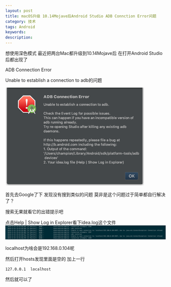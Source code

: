 ```yaml
---
layout: post
title: macOS升级 10.14Mojave后Android Studio ADB Connction Error问题
category: 技术
tags: Android
keywords: 
description: 
---
```



想使用深色模式 最近把两台Mac都升级到10.14Mojave后 在打开Android Studio后都出现了

ADB Connection Error 

Unable to establish a connection to adb的问题

![1](/images/2018-1125-01.png)

首先去Google了下 发现没有搜到类似的问题 莫非是这个问题过于简单都自行解决了？

搜索无果就看它的出错提示吧

点击Help | Show Log in Explorer看下idea.log这个文件
![2](/images/2018-1125-02.png)

localhost为啥会是192.168.0.104呢

然后打开hosts发现里面是空的 加上一行

```
127.0.0.1  localhost
```
然后就可以了




